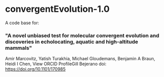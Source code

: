 # convergentEvolution-1.0

A code base for:
### "A novel unbiased test for molecular convergent evolution and discoveries in echolocating, aquatic and high-altitude mammals"
Amir Marcovitz, Yatish Turakhia, Michael Gloudemans, Benjamin A Braun, Heidi I Chen, View ORCID ProfileGill Bejerano
doi: https://doi.org/10.1101/170985 
